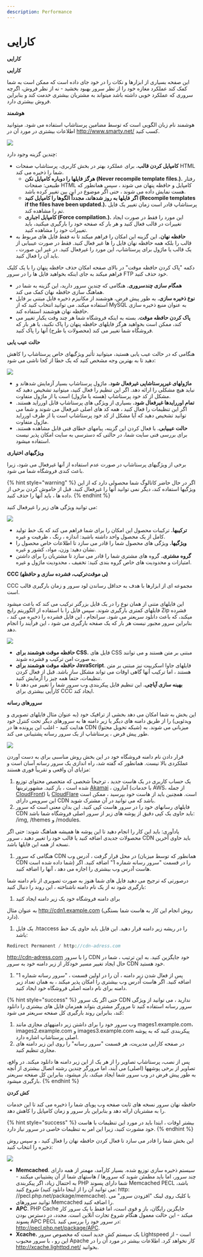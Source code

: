 ```yaml
---
description: Performance
---
```


# کارایی

**کارایی**

**کارایی**

این صفحه بسیاری از ابزارها و نکات را در خود جای داده است که ممکن است به شما کمک کند عملکرد مغازه خود را از نظر سرور بهبود بخشید - نه از نظر فروش، اگرچه سروری که عملکرد خوبی داشته باشد میتواند به مشتریان بیشتری خدمت کند و بنابراین فروش بیشتری دارد.

**هوشمند**

هوشمند نام زبان الگویی است که توسط مضامین پرستاشاپ استفاده می شود. میتوانید اطلاعات بیشتری در مورد آن در http://www.smarty.net/ کسب کنید.

![](../../../.gitbook/assets/0%20%2855%29.png)

چندین گزینه وجود دارد:

* **کامپایل کردن قالب.** برای عملکرد بهتر در بخش کاربری، پرستاشاپ صفحات HTML شما را ذخیره می کند.
  * **هرگز فایلها را دوباره کامپایل نکن \(Never recompile template files.\).** رفتار طبیعی: صفحات HTML کامپایل و حافظه پنهان می شوند ، سپس همانطور که هست نمایش داده می شوند ، حتی اگر موضوع در این بین تغییر کرده باشد.
  * **اگر فایلها به روز شدهاند، مجدداً الگوها را کامپایل کنید \(Recompile templates if the files have been updated.\).** پرستاشاپ قادر است زمان تغییر یک فایل تم را مشاهده کند.
  * **کامپایل اجباری \(Force compilation.\).** این مورد را فقط در صورت ایجاد تغییرات در قالب فعال کنید و هر بار که صفحه خود را بارگیری میکنید، باید تغییرات خود را مشاهده کنید.
* **حافظه نهان.** این گزینه این امکان را فراهم میکند تا نه فقط فایل های مربوط به قالب را بلکه همه حافظه نهان فایل را ها غیر فعال کنید. فقط در صورت عیبیابی از یک قالب یا ماژول برای پرستاشاپ، این مورد را غیرفعال کنید. در غیر این صورت ، باید آن را فعال کنید.

دکمه "پاک کردن حافظه موقت" در بالای صفحه امکان حذف حافظه پنهان را با یک کلیک فراهم میکند به جای اینکه بخواهید فایل ها را در سرور FTP خود حذف کنید.

* **همگام سازی چندسروری.** هنگامی که چندین سرور دارید، این گزینه به شما در هماهنگ سازی حافظه نهان کمک می کند.
* **نوع ذخیره سازی.** به طور پیش فرض، هوشمند از مکانیزم ذخیره فایل مبتنی بر فایل استفاده میکند. می توانید انتخاب کنید که از MySQL به عنوان منبع ذخیره سازی حافظه نهان هوشمند استفاده کند.
* **پاک کردن حافظه موقت.** بسته به اینکه فروشگاه شما هر چند وقت یکبار تغییر می کند، ممکن است بخواهید هرگز فایلهای حافظه پنهان را پاک نکنید، یا هر بار که فروشگاه شما تغییر می کند \(محصولات یا طرح\) آنها را پاک کنید.

**حالت عیب یابی**

هنگامی که در حالت عیب یابی هستید، میتوانید تأثیر ویژگیهای خاص پرستاشاپ را کاهش دهید تا به بهترین وجه مشخص کنید که یک خطا از کجا ناشی می شود:

![](../../../.gitbook/assets/1%20%2850%29.png)

* **ماژولهای غیرپرستاشاپی غیرفعال شود.** ماژول پرستاشاپ بسیار آزمایش شدهاند و نباید هیچ مشکلی را ارائه دهد. اگر این تنظیم را فعال کنید، میتوانید تشخیص دهید که مشکل از کد خود پرستاشاپ \(هسته یا ماژول\) است یا از ماژول متفاوت.
* **تمام اوررایدها غیرفعال شود.** بسیاری از ویژگی های پرستاشاپ قابل اورراید هستند. اگر این تنظیمات را فعال کنید ، همه کد های اصلی غیرفعال می شوند و شما می توانید تشخیص دهید که آیا مشکل از کد خود پرستاشاپ است یا از طرف اورراید ماژول متفاوت.
* **حالت عیبیابی.** با فعال کردن این گزینه، پیامهای خطای فنی قابل مشاهده هستند. برای بررسی فنی سایت شما، در حالتی که دسترسی به سایت امکان پذیر نیست استفاده میشود.

**ویژگیهای اختیاری**

برخی از ویژگیهای پرستاشاپ در صورت عدم استفاده از آنها غیرفعال می شود، زیرا باعث کندی فروشگاه شما می شود.

{% hint style="warning" %}
اگر در حال حاضر کاتالوگ شما محصولی دارد که از این ویژگیها استفاده کند، دیگر نمی توانید آنها را غیرفعال کنید. قبل از خاموش کردن برخی از داده ها ، باید آنها را حذف کنید.
{% endhint %}

می توانید ویژگی های زیر را غیرفعال کنید:

![](../../../.gitbook/assets/2%20%2823%29.png)

* **ترکیبها.** ترکیبات محصول این امکان را برای شما فراهم می کند که یک خط تولید کامل از یک محصول واحد داشته باشید: اندازه ، رنگ ، ظرفیت و غیره.
* **ویژگیها.** ویژگی های محصول شما را قادر می سازد تا اطلاعات خاص محصول را نشان دهید: وزن، مواد، کشور و غیره.
* **گروه مشتری.** گروه های مشتری شما را قادر می سازد تا مشتریان را برای داشتن امتیازات و محدودیت های خاص گروه بندی کنید: تخفیف ، محدودیت ماژول و غیره.

**CCC \(ترکیب، فشرده سازی و حافظه‎ی موقت\)**

CCC مجموعه ای از ابزارها با هدف به حداقل رساندن لود سرور و زمان بارگیری قالب است.

این فایلهای متنی از همان نوع را در یک فایل بزرگتر ترکیب می کند که باعث میشود فایلهای کمتری بارگیری شوند. سپس فایل را با استفاده از الگوریتم رایج Zip فشرده میکند، که باعث دانلود سریعتر می شود. سرانجام ، این فایل فشرده را ذخیره می کند ، بنابراین سرور مجبور نیست هر بار که یک صفحه بارگیری می شود ، این فرآیند را انجام دهد.

![](../../../.gitbook/assets/3%20%2811%29.png)

* **حافظه موقت هوشمند برای CSS.** فایل های CSS مبتنی بر متن هستند و می توانند به صورت امن ترکیب و فشرده شوند.
* **حافظه موقت هوشمند برای JavaScript**. فایلهای جاوا اسکریپت نیز مبتنی بر متن هستند ، اما ترکیب آنها گاهی اوقات می تواند مشکل ساز باشد. قبل از فعال کردن تنظیمات، حتماً همه چیز را آزمایش کنید.
* **بهینه سازی آپاچی.** این تنظیم فایل پیکربندی وب سرور شما را تغییر می دهد تا کارآیی بیشتری برای CCC ایجاد کند.

**سرورهای رسانه**

این بخش به شما امکان می دهد بخشی از ترافیک خود \(به عنوان مثال فایلهای تصویری و ویدئویی\) را از طریق دامنه های دیگر یا زیر دامنه ها به سرورهای دیگر تحت کنترل خود هدایت کنید - اغلب این پرونده ها در CDN \(شبکه تحویل محتوا\) میزبانی می شوند. به طور پیش فرض ، پرستاشاپ از یک سرور رسانه پشتیبانی می کند.

![](../../../.gitbook/assets/4%20%289%29.png)

قرار دادن نام دامنه فروشگاه خود در این بخش روش مناسبی برای به دست آوردن عملکردی بالا نیست. همانطور که گفته شد، راه اندازی یک سرور رسانه آسان است و مزایای آن واقعی و تقریباً فوری هستند:

1. یک حساب کاربری در یک هاست جدید ، ترجیحاً شخصی که متخصص محتوای توزیع شده است ، باز کنید. مشهورترینها [Akamai](http://www.akamai.com/) ، آمازون \(با خدمات AWS، از جمله [CloudFront](http://aws.amazon.com/)\) یا [CloudFlare](http://www.cloudflare.com/) است. همچنین باید از هاست خود بپرسید ، ممکن است این سرویس دارای CDN باشد که می توانید در آن مشترک شوید.
2. فایلهای رسانهای خود را در سرور هاست کپی کنید. این بدان معنی است که سرور CDN باید حاوی یک کپی دقیق از پوشه های زیر از سرور اصلی فروشگاه شما باشد: /img, /themes و /modules.

یادآوری: باید این کار را انجام دهید تا این پوشه ها همیشه هماهنگ شوند: حتی اگر محصولات جدیدی اضافه کنید یا قالب خود را تغییر دهید ، سرور CDN باید حاوی آخرین نسخه از همه این فایلها باشد.

1. هنگامی که سرور CDN در محل قرار گرفت ، آدرس وب \(همانطور که توسط میزبان CDN شما داده شده است\) را در قسمت "سرور رسانه شماره 1" اضافه کنید. اگر هاست آدرس وب بیشتری را اجازه می دهد ، آنها را اضافه کنید.

درصورتی که ترجیح می دهید فایل های شما هنوز به صورت تصویری از نام دامنه شما بارگیری شود نه از یک نام دامنه ناشناخته ، این روند را دنبال کنید:

1. برای دامنه فروشگاه خود یک زیر دامنه ایجاد کنید

به عنوان مثال http://cdn1.example.com \(روش انجام این کار به هاست شما بستگی دارد\).

1. یک فایل .htaccess را در ریشه زیر دامنه قرار دهید. این فایل باید حاوی یک خط باشد:

```php
Redirect Permanent / http://cdn-adress.com
```

http://cdn-adress.com را با سرور CDN خود جایگزین کنید. به این ترتیب ، شما در حال ایجاد تغییر مسیر خودکار از زیر دامنه خود به سرور CDN خود هستید.

1. پس از فعال شدن زیر دامنه ، آن را در اولین قسمت ، "سرور رسانه شماره 1" اضافه کنید. اگر هاست آدرس وب بیشتری را امکان پذیر میکند ، به همان تعداد زیر دامنه برای نام دامنه اصلی فروشگاه خود ایجاد کنید.

{% hint style="success" %}
حتی اگر یک سرور CDN ندارید ، می توانید از ویژگی سرور رسانه استفاده کنید تا مرورگر مشتری بتواند همزمان فایل های بیشتری را دانلود کند، بنابراین روند بارگیری کل صفحه سریعتر می شود:

1. وب سرور خود را برای داشتن زیر دامنههای مجازی مانند mages1.example.com، images2.example.com و images3.example.com پیکربندی کنید که به پوشه اصلی پرستاشاپ اشاره دارد.
2. در صفحه کارایی مدیریت، هر قسمت "سرور رسانه" را روی این زیر دامنه های مجازی تنظیم کنید.

پس از نصب، پرستاشاپ تصاویر را از هر یک از این زیر دامنه ها دانلود میکند. در واقع، تصاویر از برخی پوشهها \(اصلی\) می آیند، اما مرورگر چندین رشته اتصال بیشتری از آنچه به طور پیش فرض در وب سرور شما ایجاد میکند، باز میشود، بنابراین کل صفحه سریعتر بارگیری میشود.
{% endhint %}

**کش کردن**

حافظه نهان سرور نسخه های ثابت صفحه وب پویای شما را ذخیره می کند تا این خدمات را به مشتریان ارائه دهد و بنابراین بار سرور و زمان کامپایل را کاهش دهد.

{% hint style="success" %}
بیشتر اوقات ، ابتدا باید در مورد این تنظیمات با هاست خود مشورت کنید، زیرا این امر به تنظیمات خاصی در سرور نیاز دارد.
{% endhint %}

این بخش شما را قادر می سازد تا فعال کردن حافظه نهان را فعال کنید ، و سپس روش ذخیره را انتخاب کنید:

![](../../../.gitbook/assets/5%20%284%29.png)

* **Memcached**. سیستم ذخیره سازی توزیع شده. بسیار کارآمد، مهمتر از همه دارای چند سرور، اما باید مطمئن شوید که سرورها / هاستهای شما از آن پشتیبانی میکنند - به احتمال زیاد، اگر پیکربندی PHP شما دارای پسوند Memcached PECL باشد، شروع کنید \(می توانید آن را از اینجا دانلود کنید: http: //pecl.php.net/package/memcache\). با کلیک روی لینک "افزودن سرور" می توانید سرورهای Memcached را اضافه کنید.
* **APC**. PHP Cache جایگزین رایگان، باز و قوی است، اما فقط با یک سرور کار میکند - این حالت معمول هنگام شروع تجارت آنلاین است. مجدد، در دسترس بودن پسوند APC PECL در سرور خود را بررسی کنید: http://pecl.php.net/package/APC.
* **Xcache.** یک سیستم کش جدید است که مخصوص سرور Lightspeed است - از این رو ، با سرور محبوب Apache کار نخواهد کرد. اطلاعات بیشتر در مورد آن را در http://xcache.lighttpd.net/ بخوانید.

